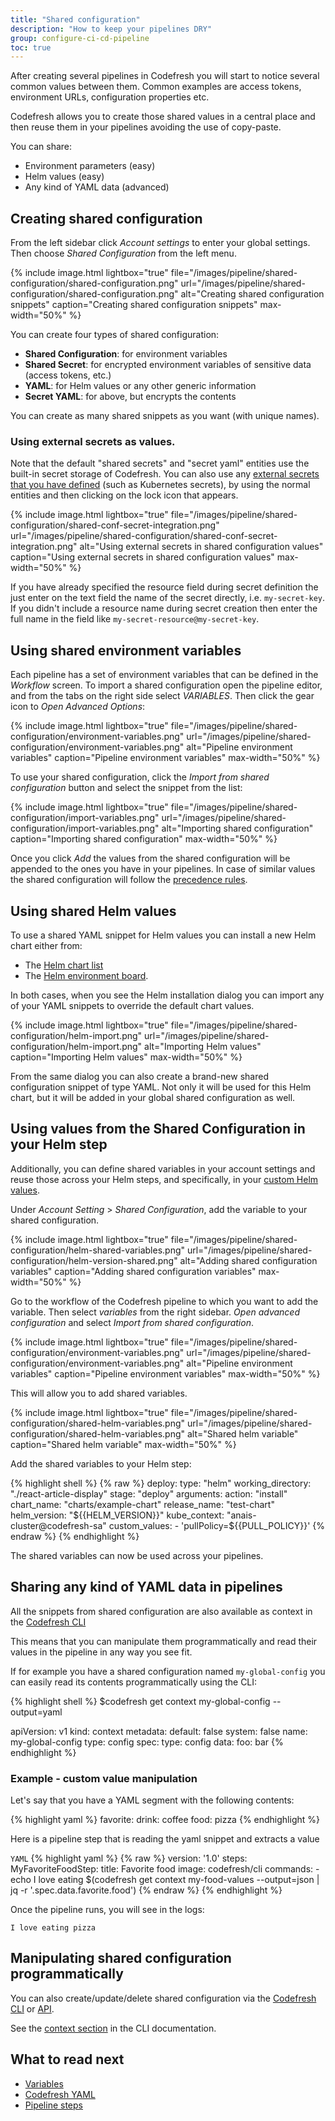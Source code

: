 ```yaml
---
title: "Shared configuration"
description: "How to keep your pipelines DRY"
group: configure-ci-cd-pipeline
toc: true
---
```

  
After creating several pipelines in Codefresh you will start to notice several common values between them. Common examples are access tokens, environment URLs, configuration properties etc.

Codefresh allows you to create those shared values in a central place and then reuse them in your pipelines
avoiding the use of copy-paste.

You can share:

* Environment parameters (easy)
* Helm values (easy)
* Any kind of YAML data (advanced)


## Creating shared configuration

From the left sidebar click *Account settings* to enter your global settings. Then choose *Shared Configuration* from the left menu.

{% include 
image.html 
lightbox="true" 
file="/images/pipeline/shared-configuration/shared-configuration.png" 
url="/images/pipeline/shared-configuration/shared-configuration.png"
alt="Creating shared configuration snippets" 
caption="Creating shared configuration snippets"
max-width="50%"
%}

You can create four types of shared configuration:

* **Shared Configuration**: for environment variables
* **Shared Secret**: for encrypted environment variables of sensitive data (access tokens, etc.) 
* **YAML**: for Helm values or any other generic information
* **Secret YAML**: for above, but encrypts the contents

You can create as many shared snippets as you want (with unique names).

### Using external secrets as values.

Note that the default "shared secrets" and "secret yaml" entities use the built-in secret storage of Codefresh. You can also
use any [external secrets that you have defined]({{site.baseurl}}/docs/integrations/secret-storage/) (such as Kubernetes secrets), by using the normal entities and then clicking on the lock icon that appears.

{% include 
image.html 
lightbox="true" 
file="/images/pipeline/shared-configuration/shared-conf-secret-integration.png" 
url="/images/pipeline/shared-configuration/shared-conf-secret-integration.png"
alt="Using external secrets in shared configuration values" 
caption="Using external secrets in shared configuration values"
max-width="50%"
%}

If you have already specified the resource field during secret definition the just enter on the text field the name of the secret directly, i.e. `my-secret-key`.
If you didn't include a resource name during secret creation then enter the full name in the field like `my-secret-resource@my-secret-key`.


## Using shared environment variables

Each pipeline has a set of environment variables that can be defined in the *Workflow* screen.
To import a shared configuration open the pipeline editor, and from the tabs on the right side select *VARIABLES*. Then click the gear icon to *Open Advanced Options*:

{% include 
image.html 
lightbox="true" 
file="/images/pipeline/shared-configuration/environment-variables.png" 
url="/images/pipeline/shared-configuration/environment-variables.png"
alt="Pipeline environment variables" 
caption="Pipeline environment variables"
max-width="50%"
%}

To use your shared configuration, click the *Import from shared configuration* button and select the snippet from the list:

{% include 
image.html 
lightbox="true" 
file="/images/pipeline/shared-configuration/import-variables.png" 
url="/images/pipeline/shared-configuration/import-variables.png"
alt="Importing shared configuration" 
caption="Importing shared configuration"
max-width="50%"
%}

Once you click *Add* the values from the shared configuration will be appended to the ones
you have in your pipelines. In case of similar values the shared configuration will follow the [precedence rules]({{site.baseurl}}/docs/codefresh-yaml/variables/#user-provided-variables).


## Using shared Helm values

To use a shared YAML snippet for Helm values you can install a new Helm chart either from:

* The [Helm chart list]({{site.baseurl}}/docs/new-helm/add-helm-repository/#install-chart-from-your-helm-repository)
* The [Helm environment board]({{site.baseurl}}/docs/new-helm/helm-environment-promotion/#moving-releases-between-environments).

In both cases, when you see the Helm installation dialog you can import any of your YAML snippets
to override the default chart values.

{% include 
image.html 
lightbox="true" 
file="/images/pipeline/shared-configuration/helm-import.png" 
url="/images/pipeline/shared-configuration/helm-import.png"
alt="Importing Helm values" 
caption="Importing Helm values"
max-width="50%"
%}

From the same dialog you can also create a brand-new shared configuration snippet of type YAML.
Not only it will be used for this Helm chart, but it will be added in your global shared configuration as well.

## Using values from the Shared Configuration in your Helm step

Additionally, you can define shared variables in your account settings and reuse those across your Helm steps, and specifically, in your [custom Helm values](https://codefresh.io/docs/docs/new-helm/using-helm-in-codefresh-pipeline/#helm-values).

Under *Account Setting* > *Shared Configuration*, add the variable to your shared configuration. 

{% include 
image.html 
lightbox="true" 
file="/images/pipeline/shared-configuration/helm-shared-variables.png" 
url="/images/pipeline/shared-configuration/helm-version-shared.png"
alt="Adding shared configuration variables" 
caption="Adding shared configuration variables"
max-width="50%"
%}

Go to the workflow of the Codefresh pipeline to which you want to add the variable. Then select *variables* from the right sidebar. *Open advanced configuration* and select *Import from shared configuration*. 

{% include 
image.html 
lightbox="true" 
file="/images/pipeline/shared-configuration/environment-variables.png" 
url="/images/pipeline/shared-configuration/environment-variables.png"
alt="Pipeline environment variables" 
caption="Pipeline environment variables"
max-width="50%"
%}

This will allow you to add shared variables. 

{% include 
image.html 
lightbox="true" 
file="/images/pipeline/shared-configuration/shared-helm-variables.png" 
url="/images/pipeline/shared-configuration/shared-helm-variables.png"
alt="Shared helm variable" 
caption="Shared helm variable"
max-width="50%"
%}

Add the shared variables to your Helm step:

{% highlight shell %}
{% raw %}
deploy:
  type: "helm"
  working_directory: "./react-article-display"
  stage: "deploy"
  arguments:
    action: "install"
    chart_name: "charts/example-chart"
    release_name: "test-chart"
    helm_version: "${{HELM_VERSION}}"
    kube_context: "anais-cluster@codefresh-sa"
  custom_values:
        - 'pullPolicy=${{PULL_POLICY}}'
{% endraw %}
{% endhighlight %}

The shared variables can now be used across your pipelines. 

## Sharing any kind of YAML data in pipelines

All the snippets from shared configuration are also available as context in the [Codefresh CLI](https://codefresh-io.github.io/cli/contexts/)

This means that you can manipulate them programmatically and read their values in the pipeline in any way you see fit.

If for example you have a shared configuration named `my-global-config` you can easily read its contents programmatically using the CLI:

{% highlight shell %}
$codefresh get context my-global-config --output=yaml

apiVersion: v1
kind: context
metadata:
  default: false
  system: false
  name: my-global-config
type: config
spec:
  type: config
  data:
    foo: bar
{% endhighlight %}

### Example - custom value manipulation

Let's say that you have a YAML segment with the following contents:

{% highlight yaml %}
favorite:
  drink: coffee
  food: pizza
{% endhighlight %}

Here is a pipeline step that is reading the yaml snippet and extracts a value

  `YAML`
{% highlight yaml %}
{% raw %}
version: '1.0'
steps:
 MyFavoriteFoodStep:
    title: Favorite food
    image: codefresh/cli
    commands:
      - echo I love eating $(codefresh get context my-food-values --output=json | jq -r '.spec.data.favorite.food')
{% endraw %}
{% endhighlight %}     

Once the pipeline runs, you will see in the logs: 

```
I love eating pizza
```

## Manipulating shared configuration programmatically

You can also create/update/delete shared configuration via the [Codefresh CLI](https://codefresh-io.github.io/cli/) or [API]({{site.baseurl}}/docs/integrations/codefresh-api/).

See the [context section](https://codefresh-io.github.io/cli/contexts/create-context/) in the CLI documentation.



## What to read next

* [Variables]({{site.baseurl}}/docs/codefresh-yaml/variables/)
* [Codefresh YAML]({{site.baseurl}}/docs/codefresh-yaml/what-is-the-codefresh-yaml/)
* [Pipeline steps]({{site.baseurl}}/docs/codefresh-yaml/steps/)

